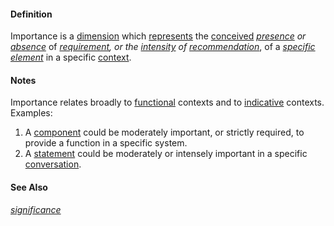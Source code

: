 #### Definition

Importance is a [dimension](https://github.com/gcassel/Modular-Organization-Terminology/blob/master/terms/dimension.md) which [represents](https://github.com/gcassel/Modular-Organization-Terminology/blob/master/terms/represent.md) the [conceived](https://github.com/gcassel/Modular-Organization-Terminology/blob/master/terms/concept.md) *[presence](https://github.com/gcassel/Modular-Organization-Terminology/blob/master/terms/presence.md) or [absence](https://github.com/gcassel/Modular-Organization-Terminology/blob/master/terms/absence.md)* of *[requirement](https://github.com/gcassel/Modular-Organization-Terminology/blob/master/terms/require.md), or the [intensity](https://github.com/gcassel/Modular-Organization-Terminology/blob/master/terms/intensity.md) of [recommendation](https://github.com/gcassel/Modular-Organization-Terminology/blob/master/terms/recommend.md)*, of a *[specific](https://github.com/gcassel/Modular-Organization-Terminology/blob/master/terms/specific.md) [element](https://github.com/gcassel/Modular-Organization-Terminology/blob/master/terms/element.md)* in a specific [context](https://github.com/gcassel/Modular-Organization-Terminology/blob/master/terms/context.md). 

#### Notes

Importance relates broadly to [functional](https://github.com/gcassel/Modular-Organization-Terminology/blob/master/terms/function.md) contexts and to [indicative](https://github.com/gcassel/Modular-Organization-Terminology/blob/master/terms/indicate.md) contexts.  Examples: 

1. A [component](https://github.com/gcassel/Modular-Organization-Terminology/blob/master/terms/component.md) could be moderately important, or strictly required, to provide a function in a specific system.
2. A [statement](https://github.com/gcassel/Modular-Organization-Terminology/blob/master/terms/state.md) could be moderately or intensely important in a specific [conversation](https://github.com/gcassel/Modular-Organization-Terminology/blob/master/terms/dialogue.md).

#### See Also

*[significance](https://github.com/gcassel/Modular-Organization-Terminology/blob/master/terms/significance.md)*
